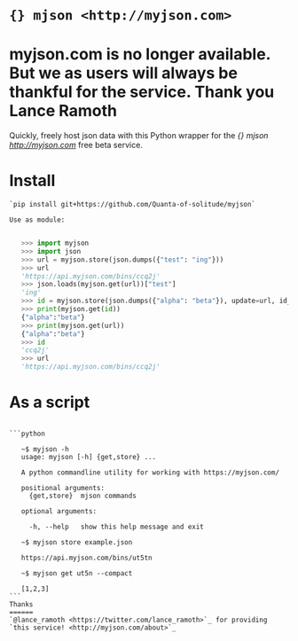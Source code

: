
`{} mjson <http://myjson.com>`
========================
# myjson.com is no longer available. But we as users will always be thankful for the service. Thank you Lance Ramoth
Quickly, freely host json data with this Python wrapper for the _{} mjson <http://myjson.com>_ free beta service.

# Install
~~~~~~~
`pip install git+https://github.com/Quanta-of-solitude/myjson`

Use as module:
~~~~~~~~~~~~~~

```python

   >>> import myjson
   >>> import json
   >>> url = myjson.store(json.dumps({"test": "ing"}))
   >>> url
   'https://api.myjson.com/bins/ccq2j'
   >>> json.loads(myjson.get(url))["test"]
   'ing'
   >>> id = myjson.store(json.dumps({"alpha": "beta"}), update=url, id_only=True)
   >>> print(myjson.get(id))
   {"alpha":"beta"}
   >>> print(myjson.get(url))
   {"alpha":"beta"}
   >>> id
   'ccq2j'
   >>> url
   'https://api.myjson.com/bins/ccq2j'
```

# As a script
~~~~~~~~~~~

```python

   ~$ myjson -h
   usage: myjson [-h] {get,store} ...

   A python commandline utility for working with https://myjson.com/

   positional arguments:
     {get,store}  mjson commands

   optional arguments:

     -h, --help   show this help message and exit

   ~$ myjson store example.json

   https://api.myjson.com/bins/ut5tn

   ~$ myjson get ut5n --compact

   [1,2,3]   
```
Thanks
======
`@lance_ramoth <https://twitter.com/lance_ramoth>`_ for providing `this service! <http://myjson.com/about>`_

